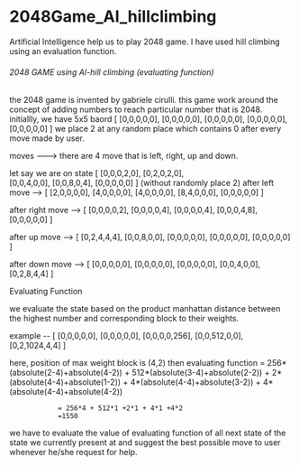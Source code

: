 # 2048Game_AI_hillclimbing
Artificial Intelligence help us to play 2048 game. I have used hill climbing using an evaluation function. 

###### 2048 GAME using AI-hill climbing (evaluating function) ######
the 2048 game is invented by gabriele cirulli.
this game work around the concept of adding numbers to reach particular number that is 2048.
initiallly, we have 5x5 baord 
[
[0,0,0,0,0],
[0,0,0,0,0],
[0,0,0,0,0],
[0,0,0,0,0],
[0,0,0,0,0]
]
we place 2 at any random place which contains 0 after every move made by user.

moves --->
there are 4 move that is left, right, up and down.

let say we are on state
[
[0,0,0,2,0],
[0,2,0,2,0],     
[0,0,4,0,0],
[0,0,8,0,4],
[0,0,0,0,0]
]
(without randomly place 2)
after left move -->
[
[2,0,0,0,0],
[4,0,0,0,0],
[4,0,0,0,0],
[8,4,0,0,0],
[0,0,0,0,0]
]

after right move -->
[
[0,0,0,0,2],
[0,0,0,0,4],
[0,0,0,0,4],
[0,0,0,4,8],
[0,0,0,0,0]
]

after up move -->
[
[0,2,4,4,4],
[0,0,8,0,0],
[0,0,0,0,0],
[0,0,0,0,0],
[0,0,0,0,0]
]

after down move -->
[
[0,0,0,0,0],
[0,0,0,0,0],
[0,0,0,0,0],
[0,0,4,0,0],
[0,2,8,4,4]
]

Evaluating Function 
 
we evaluate the state based on the product manhattan distance between 
the highest number and corresponding block to their weights.

example --
[
[0,0,0,0,0],
[0,0,0,0,0],
[0,0,0,0,256],
[0,0,512,0,0],
[0,2,1024,4,4]
]

here, position of max weight block is (4,2)
then
evaluating function = 256*(absolute(2-4)+absolute(4-2)) 
					+ 512*(absolute(3-4)+absolute(2-2))
					+ 2*(absolute(4-4)+absolute(1-2))
					+ 4*(absolute(4-4)+absolute(3-2))
					+ 4*(absolute(4-4)+absolute(4-2))
					
				= 256*4 + 512*1 +2*1 + 4*1 +4*2
				=1550

we have to evaluate the value of evaluating function of all next state 
of the state we currently present at and suggest the best possible move 
to user whenever he/she request for help.
